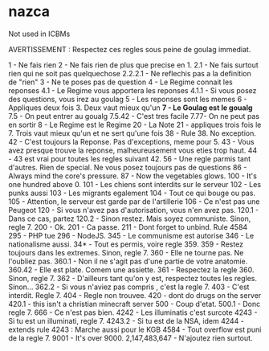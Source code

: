 # nazca
Not used in ICBMs

AVERTISSEMENT : Respectez ces regles sous peine de goulag immediat.

1 - Ne fais rien
2 - Ne fais rien de plus que precise en 1.
2.1 - Ne fais surtout rien qui ne soit pas quelquechose
2.2.2.1 - Ne reflechis pas a la definition de "rien"
3 - Ne te poses pas de question
4 - Le Regime connait les reponses
4.1 - Le Regime vous apportera les reponses
4.1.1 - Si vous posez des questions, vous irez au goulag
5 - Les reponses sont les memes
6 - Appliques deux fois 3. Deux vaut mieux qu'un
**7 - Le Goulag est le goualg**
7.5 - On peut entrer au goualg
7.5.42 - C'est tres facile
7.77- On ne peut pas en sortir
8 - Le Regime est le Regime
20 - La Note
21 - appliques trois fois le 7. Trois vaut mieux qu'un et ne sert qu'une fois
38 - Rule 38. No exception.
42 - C'est toujours la Reponse. Pas d'exceptions, meme pour 5.
43 - Vous avez presque trouve la reponse, malheureusement vous eties trop haut.
44 - 43 est vrai pour toutes les regles suivant 42.
56 - Une regle parmis tant d'autres. Rien de special. Ne vous posez toujours pas de questions
86 - Always mind the core's pressure.
87 - Now the vegetables glows.
100 - It's one hundred above 0.
101 - Les chiens sont interdits sur le serveur
102 - Les punks aussi
103 - Les migrants egalement
104 - Tout ce qui bouge ou pas.
105 - Attention, le serveur est garde par de l'artillerie
106 - Ce n'est pas une Peugeot
120 - Si vous n'avez pas d'autorisation, vous n'en avez pas.
120.1 - Dans ce cas, partez
120.2 - Sinon restez. Mais soyez communiste. Sinon, regle 7.
200 - Ok.
201 - Ca passe.
211 - Dont forget to unbind. Rule 4584
295 - PHP tue
296 - NodeJS.
345 - Le communisme est autorise
346 - Le nationalisme aussi.
34* - Tout es permis, voire regle 359.
359 - Restez toujours dans les extremes. Sinon, regle 7.
360 - Elle ne tourne pas. Ne l'oubliez pas.
360.1 - Non il ne s'agit pas d'une partie de votre anatomie.
360.42 - Elle est plate. Comem une assiette.
361 - Respectez la regle 360. Sinon, regle 7.
362 - D'ailleurs tant qu'on y est, respectez toutes les regles. Sinon...
362.2 - Si vous n'aviez pas compris , c'est la regle 7.
403 - C'est interdit. Regle 7.
404 - Regle non trouvee.
420 - dont do drugs on the server
420.1 - this isn't a christian minecraft server
500 - Coup d'etat.
500.1 - Donc regle 7.
666 - Ce n'est pas bien.
4242 - Les illuminatis c'est surcote
4243 - Si tu est un illuminati, regle 7.
4243.2 - Si tu est de la NSA, idem
4244 - extends rule 4243 : Marche aussi pour le KGB
4584 - Tout overflow est puni de la regle 7.
9001 - It's over 9000.
2,147,483,647 - N'ajoutez rien surtout.
